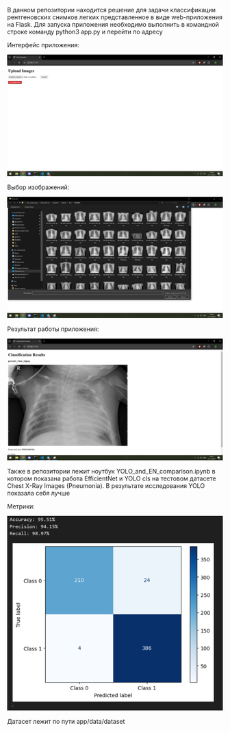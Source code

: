 В данном репозитории находится решение для задачи классификации рентгеновских снимков легких представленное в виде web-приложения на Flask.
Для запуска приложения необходимо выполнить в командной строке команду python3 app.py и перейти по адресу

Интерфейс приложения:

![Alt text](assets/app_1.png "Интерфейс приложения")

Выбор изображений:

![Alt text](assets/app_2.png "Выбор изображений")

Результат работы приложения:

![Alt text](assets/app_3.png "Результат работы приложения")

Также в репозитории лежит ноутбук YOLO_and_EN_comparison.ipynb в котором показана работа EfficientNet и YOLO cls на тестовом датасете Chest X-Ray Images (Pneumonia). В результате исследования YOLO показала себя лучше

Метрики:

![Alt text](assets/metrics.png "Метрики для YOLO на тестовом датасете")

Датасет лежит по пути app/data/dataset